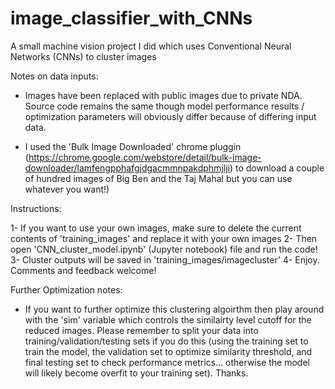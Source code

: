 # image_classifier_with_CNNs
A small machine vision project I did which uses Conventional Neural Networks (CNNs) to cluster images 

Notes on data inputs:

- Images have been replaced with public images due to private NDA. Source code remains the same though model performance results / optimization parameters will obviously differ because of differing input data.

- I used the 'Bulk Image Downloaded' chrome pluggin (https://chrome.google.com/webstore/detail/bulk-image-downloader/lamfengpphafgjdgacmmnpakdphmjlji) to download a couple of hundred images of Big Ben and the Taj Mahal but you can use whatever you want!)

Instructions:

1- If you want to use your own images, make sure to delete the current contents of 'training_images' and replace it with your own images 
2- Then open 'CNN_cluster_model.ipynb' (Jupyter notebook) file and run the code! 
3- Cluster outputs will be saved in 'training_images/imagecluster'
4- Enjoy. Comments and feedback welcome! 

Further Optimization notes:

- If you want to further optimize this clustering algoirthm then play around with the 'sim' variable which controls the similairty level cutoff for the reduced images. Please remember to split your data into training/validation/testing sets if you do this (using the training set to train the model, the validation set to optimize similarity threshold, and final testing set to check performance metrics... otherwise the model will likely become overfit to your training set). Thanks. 
